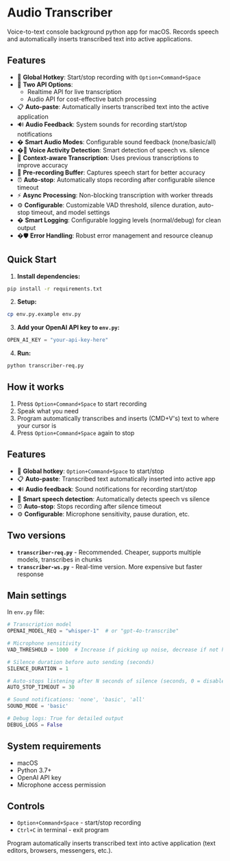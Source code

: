 # Audio Transcriber

Voice-to-text console background python app for macOS. Records speech and automatically inserts transcribed text into active applications.

## Features

- 🎤 **Global Hotkey**: Start/stop recording with `Option+Command+Space`
- 🔄 **Two API Options**:
  - Realtime API for live transcription
  - Audio API for cost-effective batch processing
- 📋 **Auto-paste**: Automatically inserts transcribed text into the active application
- 🔊 **Audio Feedback**: System sounds for recording start/stop notifications
- � **Smart Audio Modes**: Configurable sound feedback (none/basic/all)
- �🎯 **Voice Activity Detection**: Smart detection of speech vs. silence
- 🧠 **Context-aware Transcription**: Uses previous transcriptions to improve accuracy
- 📼 **Pre-recording Buffer**: Captures speech start for better accuracy
- ⏰ **Auto-stop**: Automatically stops recording after configurable silence timeout
- ⚡ **Async Processing**: Non-blocking transcription with worker threads
- ⚙️ **Configurable**: Customizable VAD threshold, silence duration, auto-stop timeout, and model settings
- � **Smart Logging**: Configurable logging levels (normal/debug) for clean output
- �🛡️ **Error Handling**: Robust error management and resource cleanup

## Quick Start

1. **Install dependencies:**
```bash
pip install -r requirements.txt
```

2. **Setup:**
```bash
cp env.py.example env.py
```

3. **Add your OpenAI API key to `env.py`:**
```python
OPEN_AI_KEY = "your-api-key-here"
```

4. **Run:**
```bash
python transcriber-req.py
```

## How it works

1. Press `Option+Command+Space` to start recording
2. Speak what you need
3. Program automatically transcribes and inserts (CMD+V's) text to where your cursor is
4. Press `Option+Command+Space` again to stop

## Features

- 🎤 **Global hotkey**: `Option+Command+Space` to start/stop
- 📋 **Auto-paste**: Transcribed text automatically inserted into active app
- 🔊 **Audio feedback**: Sound notifications for recording start/stop
- 🎯 **Smart speech detection**: Automatically detects speech vs silence
- ⏰ **Auto-stop**: Stops recording after silence timeout
- ⚙️ **Configurable**: Microphone sensitivity, pause duration, etc.

## Two versions

- **`transcriber-req.py`** - Recommended. Cheaper, supports multiple models, transcribes in chunks
- **`transcriber-ws.py`** - Real-time version. More expensive but faster response

## Main settings

In `env.py` file:

```python
# Transcription model
OPENAI_MODEL_REQ = "whisper-1"  # or "gpt-4o-transcribe"

# Microphone sensitivity
VAD_THRESHOLD = 1000  # Increase if picking up noise, decrease if not hearing speech

# Silence duration before auto sending (seconds)
SILENCE_DURATION = 1

# Auto-stops listening after N seconds of silence (seconds, 0 = disable)
AUTO_STOP_TIMEOUT = 30

# Sound notifications: 'none', 'basic', 'all'
SOUND_MODE = 'basic'

# Debug logs: True for detailed output
DEBUG_LOGS = False
```

## System requirements

- macOS
- Python 3.7+
- OpenAI API key
- Microphone access permission

## Controls

- `Option+Command+Space` - start/stop recording
- `Ctrl+C` in terminal - exit program

Program automatically inserts transcribed text into active application (text editors, browsers, messengers, etc.).
